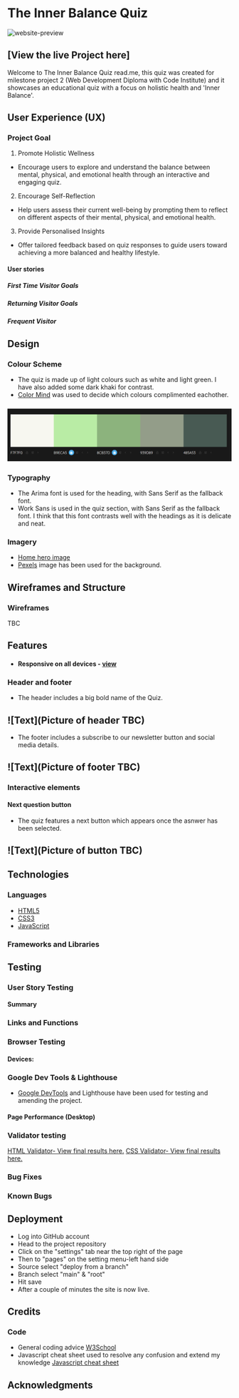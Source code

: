 # The Inner Balance Quiz 
![website-preview]()

## [View the live Project here]

Welcome to The Inner Balance Quiz read.me, this quiz was created for milestone project 2 (Web Development Diploma with Code Institute) and it showcases an educational quiz with a focus on holistic health and 'Inner Balance'.

## User Experience (UX)

### Project Goal
1. Promote Holistic Wellness
- Encourage users to explore and understand the balance between mental, physical, and emotional health through an interactive and engaging quiz.
2. Encourage Self-Reflection
- Help users assess their current well-being by prompting them to reflect on different aspects of their mental, physical, and emotional health.
3. Provide Personalised Insights 
- Offer tailored feedback based on quiz responses to guide users toward achieving a more balanced and healthy lifestyle.

#### User stories

##### First Time Visitor Goals
##### Returning Visitor Goals
##### Frequent Visitor 
    
## Design
### Colour Scheme
- The quiz is made up  of light colours such as white and light green. I have also added some dark khaki for contrast.
- [Color Mind](http://colormind.io/) was used to decide which colours complimented eachother. 
### ![Text](documentation/color-scheme/color-scheme-quiz.PNG)

### Typography
- The Arima font is used for the heading, with Sans Serif as the fallback font. 
- Work Sans is used in the quiz section, with Sans Serif as the fallback font. I think that this font contrasts well with the headings as it is delicate and neat. 

### Imagery

- [Home hero image](https://www.pexels.com/photo/aerial-view-of-a-cliff-17902495/)
- [Pexels](https://www.pexels.com/) image has been used for the background.

## Wireframes and Structure

### Wireframes
TBC

## Features

-   #### Responsive on all devices - [view](TBC)

### Header and footer
- The header includes a big bold name of the Quiz.
## ![Text](Picture of header TBC)
- The footer includes a subscribe to our newsletter button and social media details.
## ![Text](Picture of footer TBC)

### Interactive elements
 
#### Next question button
- The quiz features a next button which appears once the asnwer has been selected. 
## ![Text](Picture of button TBC)

## Technologies

### Languages
- [HTML5](https://en.wikipedia.org/wiki/HTML5) 
- [CSS3](https://en.wikipedia.org/wiki/Cascading_Style_Sheets)
- [JavaScript](https://en.wikipedia.org/wiki/JavaScript)

### Frameworks and Libraries

## Testing

### User Story Testing 

#### Summary

### Links and Functions

### Browser Testing

#### Devices: 

### Google Dev Tools & Lighthouse

- [Google DevTools](https://developer.chrome.com/docs/devtools/) and Lighthouse have been used for testing and amending the project.

#### Page Performance (Desktop)

### Validator testing

[HTML Validator- View final results here.]()
[CSS Validator- View final results here.]()

### Bug Fixes 

### Known Bugs

## Deployment

- Log into GitHub account
- Head to the project repository
- Click on the "settings" tab near the top right of the page
- Then to "pages" on the setting menu-left hand side
- Source select "deploy from a branch"
- Branch select "main" & "root"
- Hit save
- After a couple of minutes the site is now live.

## Credits
### Code
- General coding advice [W3School](https://www.w3schools.com/)
- Javascript cheat sheet used to resolve any confusion and extend my knowledge [Javascript cheat sheet](https://hackr.io/blog/javascript-cheat-sheet)
## Acknowledgments
